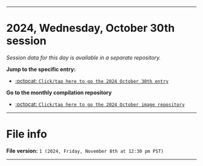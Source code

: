 
***

# 2024, Wednesday, October 30th session

_Session data for this day is available in a separate repository._

**Jump to the specific entry:**

- [:octocat: `Click/tap here to go the 2024 October 30th entry`](https://github.com/seanpm2001/SeansLifeArchive_Images_ModernSmurfsVillage_Y2024_V10/tree/SeansLifeArchive_ModernSmurfsVillage_Y2024_V10_Main-dev/2024/10_October/30/)

**Go to the monthly compilation repository**

- [:octocat: `Click/tap here to go the 2024 October image repository`](https://github.com/seanpm2001/SeansLifeArchive_Images_ModernSmurfsVillage_Y2024_V10/)

***

# File info

**File version:** `1 (2024, Friday, November 8th at 12:30 pm PST)`

***
